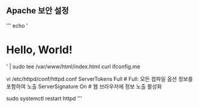 ## Apache 보안 설정
'''
echo '<html><body><h1>Hello, World!</h1></body></html>' | sudo tee /var/www/html/index.html
curl ifconfig.me

vi /etc/httpd/conf/httpd.conf
ServerTokens Full # Full: 모든 컴파일 옵션 정보를 포함하여 노출
ServerSignature On # 웹 브라우저에 정보 노출 활성화

sudo systemctl restart httpd
'''
